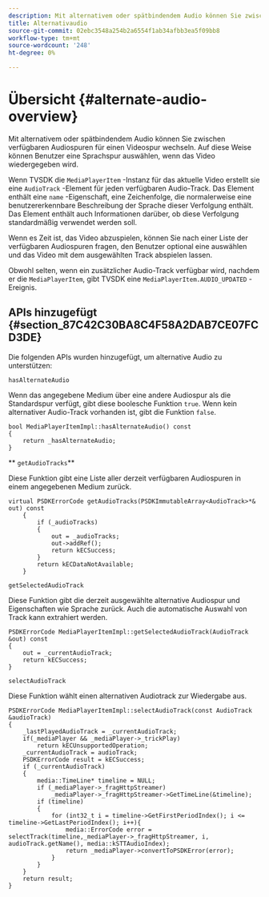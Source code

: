 ```yaml
---
description: Mit alternativem oder spätbindendem Audio können Sie zwischen verfügbaren Audiospuren für einen Videospur wechseln. Auf diese Weise können Benutzer eine Sprachspur auswählen, wenn das Video wiedergegeben wird.
title: Alternativaudio
source-git-commit: 02ebc3548a254b2a6554f1ab34afbb3ea5f09bb8
workflow-type: tm+mt
source-wordcount: '248'
ht-degree: 0%

---
```


# Übersicht {#alternate-audio-overview}

Mit alternativem oder spätbindendem Audio können Sie zwischen verfügbaren Audiospuren für einen Videospur wechseln. Auf diese Weise können Benutzer eine Sprachspur auswählen, wenn das Video wiedergegeben wird.

<!--<a id="section_E4F9DC28A2944BD08B4190A7F98A8365"></a>-->

Wenn TVSDK die `MediaPlayerItem` -Instanz für das aktuelle Video erstellt sie eine `AudioTrack` -Element für jeden verfügbaren Audio-Track. Das Element enthält eine `name` -Eigenschaft, eine Zeichenfolge, die normalerweise eine benutzererkennbare Beschreibung der Sprache dieser Verfolgung enthält. Das Element enthält auch Informationen darüber, ob diese Verfolgung standardmäßig verwendet werden soll.

Wenn es Zeit ist, das Video abzuspielen, können Sie nach einer Liste der verfügbaren Audiospuren fragen, den Benutzer optional eine auswählen und das Video mit dem ausgewählten Track abspielen lassen.

Obwohl selten, wenn ein zusätzlicher Audio-Track verfügbar wird, nachdem er die `MediaPlayerItem`, gibt TVSDK eine `MediaPlayerItem.AUDIO_UPDATED` -Ereignis.

## APIs hinzugefügt {#section_87C42C30BA8C4F58A2DAB7CE07FCD3DE}

Die folgenden APIs wurden hinzugefügt, um alternative Audio zu unterstützen:

`hasAlternateAudio`

Wenn das angegebene Medium über eine andere Audiospur als die Standardspur verfügt, gibt diese boolesche Funktion `true`. Wenn kein alternativer Audio-Track vorhanden ist, gibt die Funktion `false`.

```
bool MediaPlayerItemImpl::hasAlternateAudio() const 
{ 
    return _hasAlternateAudio; 
}
```

** `getAudioTracks`**

Diese Funktion gibt eine Liste aller derzeit verfügbaren Audiospuren in einem angegebenen Medium zurück.

```
virtual PSDKErrorCode getAudioTracks(PSDKImmutableArray<AudioTrack>*& out) const 
    { 
        if (_audioTracks) 
        { 
            out = _audioTracks; 
            out->addRef(); 
            return kECSuccess; 
        } 
        return kECDataNotAvailable; 
    }
```

`getSelectedAudioTrack`

Diese Funktion gibt die derzeit ausgewählte alternative Audiospur und Eigenschaften wie Sprache zurück. Auch die automatische Auswahl von Track kann extrahiert werden.

```
PSDKErrorCode MediaPlayerItemImpl::getSelectedAudioTrack(AudioTrack &out) const 
{ 
    out = _currentAudioTrack; 
    return kECSuccess; 
}
```

`selectAudioTrack`

Diese Funktion wählt einen alternativen Audiotrack zur Wiedergabe aus.

```
PSDKErrorCode MediaPlayerItemImpl::selectAudioTrack(const AudioTrack &audioTrack) 
{ 
    _lastPlayedAudioTrack = _currentAudioTrack; 
    if(_mediaPlayer && _mediaPlayer->_trickPlay) 
        return kECUnsupportedOperation; 
    _currentAudioTrack = audioTrack; 
    PSDKErrorCode result = kECSuccess; 
    if (_currentAudioTrack) 
    { 
        media::TimeLine* timeline = NULL; 
        if (_mediaPlayer->_fragHttpStreamer) 
            _mediaPlayer->_fragHttpStreamer->GetTimeLine(&timeline); 
        if (timeline) 
        { 
            for (int32_t i = timeline->GetFirstPeriodIndex(); i <= timeline->GetLastPeriodIndex(); i++){ 
                media::ErrorCode error = selectTrack(timeline,_mediaPlayer->_fragHttpStreamer, i, audioTrack.getName(), media::kSTTAudioIndex); 
                return _mediaPlayer->convertToPSDKError(error); 
            } 
        } 
    }   
    return result; 
}
```
